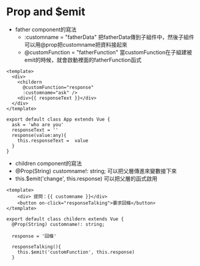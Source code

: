 # Prop and $emit

- father component的寫法
  - :customname = "fatherData"  把fatherData傳到子組件中，然後子組件可以用@prop把customname把資料接起來
  - @customFunction = "fatherFunction" 當customFunction在子組建被emit的時候，就會啟動裡面的fatherFunction函式

```Js
<template>
  <div>
    <childern
      @customFunction="response"
      :customname="ask" />
    <div>{{ responseText }}</div>
  </div>
</template>

export default class App extends Vue {
  ask = 'who are you'
  responseText = ''
  response(value:any){
    this.responseText =  value
  }
}
```

- children component的寫法
 - @Prop(String) customname!: string; 可以把父層傳進來變數接下來
 - this.$emit('change', this.response) 可以把父層的函式啟用

``` Js
<template>
    <div> 提問：{{ customname }}</div>
    <button on-click="responseTalking">要求回條</button>
</template>

export default class childern extends Vue {
  @Prop(String) customname!: string;

  response = '回條'

  responseTalking(){
    this.$emit('customFunction', this.response)
  }
```